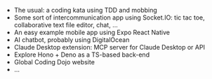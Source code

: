 - The usual: a coding kata using TDD and mobbing
- Some sort of intercommunication app using Socket.IO: tic tac toe, collaborative text file editor, chat, ...
- An easy example mobile app using Expo React Native
- AI chatbot, probably using DigitalOcean
- Claude Desktop extension: MCP server for Claude Desktop or API
- Explore Hono + Deno as a TS-based back-end
- Global Coding Dojo website
- ...
